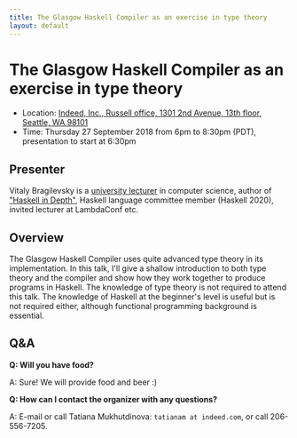 ```yaml
---
title: The Glasgow Haskell Compiler as an exercise in type theory
layout: default
---
```

# The Glasgow Haskell Compiler as an exercise in type theory

* Location: [Indeed, Inc., Russell office, 1301 2nd Avenue, 13th floor, Seattle, WA 98101][location]
* Time: Thursday 27 September 2018 from 6pm to 8:30pm (PDT), presentation to start at 6:30pm

## Presenter

Vitaly Bragilevsky is a [university lecturer][sfu] in computer science, author of ["Haskell in Depth"][haskell-in-depth], Haskell language committee member (Haskell 2020), invited lecturer at LambdaConf etc.

## Overview

The Glasgow Haskell Compiler uses quite advanced type theory in its implementation. In this talk, I'll give a shallow introduction to both type theory and the compiler and show how they work together to produce programs in Haskell. The knowledge of type theory is not required to attend this talk. The knowledge of Haskell at the beginner's level is useful but is not required either, although functional programming background is essential.

## Q&A

**Q: Will you have food?**

A: Sure! We will provide food and beer :)

**Q: How can I contact the organizer with any questions?**

A: E-mail or call Tatiana Mukhutdinova: `tatianam at indeed.com`, or call 206-556-7205.

[haskell-in-depth]: https://www.manning.com/books/haskell-in-depth
[location]: https://goo.gl/pny5GK
[sfu]: http://sfedu.ru/www/stat_pages22.show?p=RR/per_eng/D&params=(p_per_id=%3E2733)
